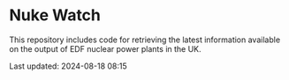 # Nuke Watch

This repository includes code for retrieving the latest information available on the output of EDF nuclear power plants in the UK.

Last updated: 2024-08-18 08:15